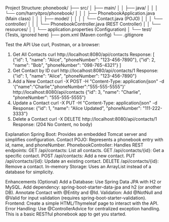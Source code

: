 Project Structure:
phonebook/
├── src/
│   ├── main/
│   │   ├── java/
│   │   │   └── com/harryitpro/phonebook/
│   │   │       ├── PhonebookApplication.java  (Main class)
│   │   │       ├── model/
│   │   │       │   └── Contact.java          (POJO)
│   │   │       └── controller/
│   │   │           └── PhonebookController.java (REST Controller)
│   │   └── resources/
│   │       └── application.properties        (Configuration)
│   └── test/                                 (Tests, ignored here)
├── pom.xml                                   (Maven config)
└── .gitignore


Test the API
Use curl, Postman, or a browser:

1. Get All Contacts
curl http://localhost:8080/api/contacts
Response:
[
    {"id": 1, "name": "Alice", "phoneNumber": "123-456-7890"},
    {"id": 2, "name": "Bob", "phoneNumber": "098-765-4321"}
]
2. Get Contact by ID
curl http://localhost:8080/api/contacts/1
Response:
{"id": 1, "name": "Alice", "phoneNumber": "123-456-7890"}
3. Add a New Contact
curl -X POST -H "Content-Type: application/json" -d '{"name":"Charlie","phoneNumber":"555-555-5555"}' http://localhost:8080/api/contacts
{"id": 3, "name": "Charlie", "phoneNumber": "555-555-5555"}
4. Update a Contact
curl -X PUT -H "Content-Type: application/json" -d
Response:
{"id": 1, "name": "Alice Updated", "phoneNumber": "111-222-3333"}
5. Delete a Contact
curl -X DELETE http://localhost:8080/api/contacts/1
Response: (204 No Content, no body)

Explanation
Spring Boot: Provides an embedded Tomcat server and simplifies configuration.
Contact POJO: Represents a phonebook entry with id, name, and phoneNumber.
PhonebookController: Handles REST endpoints:
GET /api/contacts: List all contacts.
GET /api/contacts/{id}: Get a specific contact.
POST /api/contacts: Add a new contact.
PUT /api/contacts/{id}: Update an existing contact.
DELETE /api/contacts/{id}: Remove a contact.
In-memory Storage: Uses an ArrayList instead of a database for simplicity.

Enhancements (Optional)
Add a Database: Use Spring Data JPA with H2 or MySQL.
Add dependency: spring-boot-starter-data-jpa and h2 (or another DB).
Annotate Contact with @Entity and @Id.
Validation: Add @NotNull and @Valid for input validation (requires spring-boot-starter-validation).
Frontend: Create a simple HTML/Thymeleaf page to interact with the API.
Error Handling: Use @ControllerAdvice for centralized exception handling.
This is a basic RESTful phonebook app to get you started.
